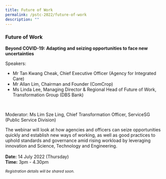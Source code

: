 ```yaml
---
title: Future of Work
permalink: /pstc-2022/future-of-work
description: ""
---
```

### Future of Work
<b>Beyond COVID-19: Adapting and seizing opportunities to face new uncertainties</b>
<br>

Speakers:<br>
* Mr Tan Kwang Cheak, Chief Executive Officer (Agency for Integrated Care)    <br>
* Mr Allan Lim, Chairman and Founder (ComCrop)
* Ms Linda Lee, Managing Director & Regional Head of Future of Work, Transformation Group (DBS Bank)
<br>


Moderator: Ms Lim Sze Ling, Chief Transformation Officer, ServiceSG (Public Service Division)
<br>

The webinar will look at how agencies and officers can seize opportunities quickly and establish new ways of working, as well as good practices to uphold standards and governance amid rising workload by leveraging innovation and Science, Technology and Engineering.
<br><br><b>Date:</b> 14 July 2022 (Thursday)<br>
<b>Time:</b> 3pm - 4.30pm <br>


<small><i>Registration details will be shared soon.</i></small>